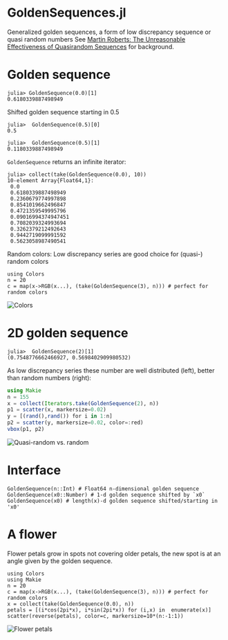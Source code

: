 # GoldenSequences.jl
Generalized golden sequences, a form of low discrepancy sequence or quasi random numbers
See [Martin Roberts: The Unreasonable Effectiveness
of Quasirandom Sequences](http://extremelearning.com.au/unreasonable-effectiveness-of-quasirandom-sequences/) for background.

Golden sequence
===============
```
julia> GoldenSequence(0.0)[1]
0.6180339887498949
```

Shifted golden sequence starting in 0.5
```
julia>  GoldenSequence(0.5)[0]
0.5

julia>  GoldenSequence(0.5)[1]
0.1180339887498949
```

`GoldenSequence` returns an infinite iterator:
```
julia> collect(take(GoldenSequence(0.0), 10))
10-element Array{Float64,1}:
 0.0                
 0.6180339887498949
 0.2360679774997898
 0.8541019662496847
 0.4721359549995796
 0.09016994374947451
 0.7082039324993694
 0.3262379212492643
 0.9442719099991592
 0.5623058987490541
```

Random colors: Low discrepancy series are good choice for (quasi-) random colors
```
using Colors
n = 20
c = map(x->RGB(x...), (take(GoldenSequence(3), n))) # perfect for random colors
```
![Colors](https://raw.githubusercontent.com/mschauer/GoldenSequences.jl/master/randomcolors.png)

2D golden sequence
==================

```
julia>  GoldenSequence(2)[1]
(0.7548776662466927, 0.5698402909980532)
```

As low discrepancy series these number are well distributed (left), better than random numbers (right):

```julia
using Makie
n = 155
x = collect(Iterators.take(GoldenSequence(2), n))
p1 = scatter(x, markersize=0.02)
y = [(rand(),rand()) for i in 1:n]
p2 = scatter(y, markersize=0.02, color=:red)
vbox(p1, p2)
```

![Quasi-random vs. random](https://raw.githubusercontent.com/mschauer/GoldenSequences.jl/master/quasivsrandom.png)

Interface
=========

```
GoldenSequence(n::Int) # Float64 n-dimensional golden sequence
GoldenSequence(x0::Number) # 1-d golden sequence shifted by `x0`
GoldenSequence(x0) # length(x)-d golden sequence shifted/starting in 'x0'
```


A flower
========
Flower petals grow in spots not covering older petals, the new spot is at an angle given by the golden sequence.

```
using Colors
using Makie
n = 20
c = map(x->RGB(x...), (take(GoldenSequence(3), n))) # perfect for random colors
x = collect(take(GoldenSequence(0.0), n))
petals = [(i*cos(2pi*x), i*sin(2pi*x)) for (i,x) in  enumerate(x)]
scatter(reverse(petals), color=c, markersize=10*(n:-1:1))
```

![Flower petals](https://raw.githubusercontent.com/mschauer/GoldenSequences.jl/master/flower.png)

